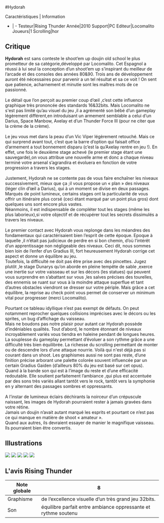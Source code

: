 #Hydorah

Caractéristiques | Information
- | -
Testeur|Rising Thunder
Année|2010
Support|PC
Editeur|Locomalito
Joueurs|1
Scrolling|hor

## Critique
<b>Hydorah</b> est sans conteste le shoot’em up doujin old school le plus prometteur de sa catégorie,développé par Locomalito. Cet Espagnol a réussi à lui seul la conception d’un shoot’em up s’inspirant du meilleur de l’arcade et des consoles des années 80&90. Trois ans de développement auront été nécessaires pour parvenir a un tel résultat et sa ce voit ! On sent que patience, acharnement et minutie sont les maîtres mots de ce passionné.<br/><br/>Le détail que l’on perçoit au premier coup d’œil ,c’est cette influence graphique très prononcée des standards 16&32bits. Mais Locomalito ne s'est pas limité qu’au visuel du jeu ,il a agrémenté son bébé d’un gameplay légèrement différent,en introduisant un armement semblable a celui d’un Darius, Space Manbow, Axelay et d’un Thunder Force III (pour ne citer que la crème de la crème).<br/><br/>Le jeu vous met dans la peau d’un Vic Viper légèrement retouché. Mais ce qui surprend avant tout, c’est que la barre d’option qui faisait office d’armement a tout bonnement disparu (c’est la qu’Axelay rentre en jeu !). En effet, une fois le deuxième stage achevé (le premier stage étant une sauvegarde),on vous attribue une nouvelle arme et donc a chaque niveau terminé votre arsenal s’agrandira et évoluera en fonction de votre progression a travers les stages.<br/><br/>Justement, Hydorah ne se contente pas de vous faire enchaîner les niveaux successivement, mieux que ça ;il vous propose un « plan » des niveaux (léger clin d’œil a Darius), qui à un moment se divise en deux passages. Marqués de point lumineux, certains stages ont la particularité de vous offrir un itinéraire plus corsé (ceci étant marqué par un point plus gros) dont quelques uns sont encore plus vastes.<br/>Néanmoins, il est indispensable de compléter tout les stages (même les plus laborieux),si votre objectif et de récupérer tout les secrets dissimulés a travers les niveaux.<br/><br/>Le premier contact avec Hydorah vous replonge dans les méandres des fondamentaux qui caractérisaient bien l’esprit de cette époque. Epoque à laquelle ,il n’était pas judicieux de perdre en si bon chemin, d’où l’intérêt d’un apprentissage non négligeable des niveaux. Ceci dit, nous sommes bien loin de l’enfer d’un Gradius III, fort heureusement Hydorah corrige cet aspect et donne un équilibre au jeu.<br/>Toutefois, la difficulté ne doit pas être prise avec des pincettes. Jugez plutôt ,le stage Dunarys qu’on aborde en pleine tempête de sable ,exerce une inertie sur votre vaisseau et sur les décors (les statues) qui peuvent vous surprendre en s’abattant sur vous ,les salves précises des tourelles, des ennemis se ruant sur vous à la moindre attaque superflue et tant d’autres obstacles viendront se dresser sur votre périple. Mais grâce a cet équilibre, la reprise au check point vous permet de conserver un minimum vital pour progresser (merci Locomalito).<br/><br/>Pourtant ce tableau idyllique n’est pas exempt de défauts. On peut notamment reprocher quelques collisions imprécises avec le décors ou les sprites, un bug d’affichage du vaisseau.<br/>Mais ne boudons pas notre plaisir pour autant car Hydorah possède d’indéniables qualités. Tout d’abord, le nombre étonnant de niveaux incroyablement variés vous tiendra en haleine pendant de longues heures. La souplesse du gameplay permettant d’évoluer a son rythme grâce a une difficulté très bien équilibrée. La richesse du scrolling permettant de monter ou de descendre lors d’une attaque nourrie. Voilà  qui n'est déjà pas si courant dans un shoot. Les graphismes aussi ne sont pas reste, d’une finition précise arborant une palette colorée souvent influencée par un certain Gradius Gaiden (d’ailleurs 80% du jeu est basé sur cet opus).<br/>Quand à la bande son qui est à l’image du reste et d’une efficacité redoutable. Elle soutient parfaitement l’ambiance ,qui plus est accentuée par des sons très variés allant tantôt vers le rock, tantôt vers la symphonie en y alternant des passages sombres et oppressants.<br/><br/>A l’instar de lumineux éclairs déchirants la noirceur d’un crépuscule naissant, les images de Hydorah pourraient rester à jamais gravées dans votre rétine.<br/>Jamais un doujin n’avait autant marqué les esprits et pourtant ce n’est pas ce qui manque en matière de shoot « amateur ».<br/>Quand aux autres, ils devraient essayer de manier le magnifique vaisseau. Ils pourraient bien être convertis.

## Illustrations
![](http://www.shmup.com/images/thumbs/img_fiche_1_1393.png)
![](http://www.shmup.com/images/thumbs/img_fiche_2_1393.png)
![](http://www.shmup.com/images/thumbs/img_fiche_3_1393.png)
![](http://www.shmup.com/images/thumbs/img_fiche_4_1393.png)
![](http://www.shmup.com/images/thumbs/img_fiche_5_1393.png)

## L'avis Rising Thunder
Note globale|8
-|-
Graphisme|de l’excellence visuelle d’un très grand jeu 32bits.
Son|équilibre parfait entre ambiance oppressante et rythme soutenu
